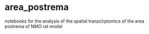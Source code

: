 # area_postrema
notebooks for the analysis of the spatial transcirptomics of the area postrema of NMO rat model
